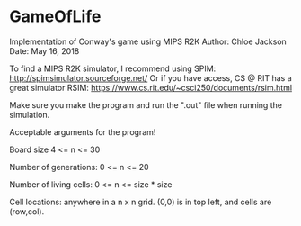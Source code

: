 # GameOfLife
Implementation of Conway's game using MIPS R2K 
Author: Chloe Jackson
Date: May 16, 2018

To find a MIPS R2K simulator, I recommend using SPIM: http://spimsimulator.sourceforge.net/
Or if you have access, CS @ RIT has a great simulator RSIM: https://www.cs.rit.edu/~csci250/documents/rsim.html

Make sure you make the program and run the ".out" file when running the simulation.

Acceptable arguments for the program!

Board size 4 <= n <= 30

Number of generations: 0 <= n <= 20

Number of living cells: 0 <= n <= size * size

Cell locations: anywhere in a n x n grid. (0,0) is in top left, and cells are (row,col).
